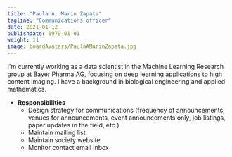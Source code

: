 ```yaml
---
title: "Paula A. Marin Zapata"
tagline: "Communications officer"
date: 2021-01-12
publishdate: 1970-01-01
weight: 11
image: boardAvatars/PaulaAMarinZapata.jpg
---
```


I'm currently working as a data scientist in the Machine Learning Research group at Bayer Pharma AG, focusing on deep learning applications to high content imaging. I have a background in biological engineering and applied mathematics. 

- **Responsibilities**
  - Design strategy for communications (frequency of announcements, venues for announcements, event announcements only, job listings, paper updates in the field, etc.)
  - Maintain mailing list
  - Maintain society website
  - Monitor contact email inbox 
